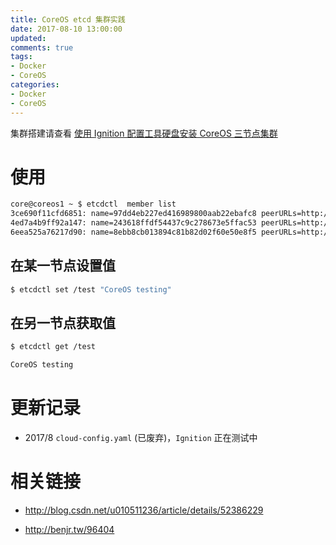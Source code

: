 ```yaml
---
title: CoreOS etcd 集群实践
date: 2017-08-10 13:00:00
updated:
comments: true
tags:
- Docker
- CoreOS
categories:
- Docker
- CoreOS
---
```


集群搭建请查看 [使用 Ignition 配置工具硬盘安装 CoreOS 三节点集群](/docker/coreos/install-disk-new.html)

<!--more-->

# 使用

```bash
core@coreos1 ~ $ etcdctl  member list
3ce690f11cfd6851: name=97dd4eb227ed416989800aab22ebafc8 peerURLs=http://192.168.57.110:2380 clientURLs=http://192.168.57.110:2379 isLeader=false
4ed7a4b9ff92a147: name=243618ffdf54437c9c278673e5ffac53 peerURLs=http://192.168.57.112:2380 clientURLs=http://192.168.57.112:2379 isLeader=true
6eea525a76217d90: name=8ebb8cb013894c81b82d02f60e50e8f5 peerURLs=http://192.168.57.111:2380 clientURLs=http://192.168.57.111:2379 isLeader=false
```

## 在某一节点设置值

```bash
$ etcdctl set /test "CoreOS testing"
```

## 在另一节点获取值

```bash
$ etcdctl get /test

CoreOS testing
```

# 更新记录

* 2017/8 `cloud-config.yaml` (已废弃)，`Ignition` 正在测试中

# 相关链接

* http://blog.csdn.net/u010511236/article/details/52386229

* http://benjr.tw/96404
